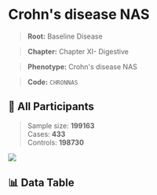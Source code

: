 # Crohn's disease NAS

> **Root:** Baseline Disease  

> **Chapter:** Chapter XI- Digestive  

> **Phenotype:** Crohn's disease NAS  

> **Code:** `CHRONNAS`

## 🧪 All Participants  
> Sample size: **199163**  
> Cases: **433**  
> Controls: **198730**
<img src="/Sensitive/Figures/ALL/Baseline/CHRONNAS.png"/>

## 📊 Data Table
<CsvTableMRF src="/Sensitive/Data/ALL/Baseline/LG_CHRONNAS.csv"/>

